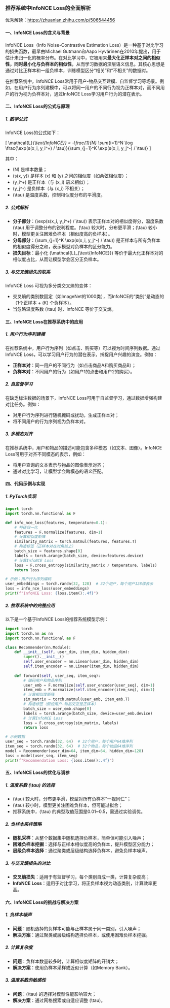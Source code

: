 ### 推荐系统中InfoNCE Loss的全面解析

优秀解读：https://zhuanlan.zhihu.com/p/506544456

#### 一、InfoNCE Loss的含义与背景

InfoNCE Loss（Info Noise-Contrastive Estimation Loss）是一种基于对比学习的损失函数，最早由Michael Gutmann和Aapo Hyvärinen在2010年提出，用于估计未归一化的概率分布。在对比学习中，它被用来**最大化正样本对之间的相似性，同时最小化与负样本的相似性**，从而学习数据的深层语义信息。其核心思想是通过对比正样本和一组负样本，训练模型区分“相关”和“不相关”的数据对。

在推荐系统中，InfoNCE Loss常用于用户-物品交互建模、自监督学习等场景。例如，在用户行为序列建模中，可以将同一用户的不同行为视为正样本对，而不同用户的行为视为负样本对，通过InfoNCE Loss学习用户行为的潜在表示。

#### 二、InfoNCE Loss的公式与原理

##### 1. 数学公式

InfoNCE Loss的公式如下：

\[
\mathcal{L}_{\text{InfoNCE}} = -\frac{1}{N} \sum_{i=1}^N \log \frac{\exp(s(x_i, y_i^+) / \tau)}{\sum_{j=1}^K \exp(s(x_i, y_j^-) / \tau)}
\]

其中：
- \(N\) 是样本数量；
- \(s(x, y)\) 是样本 \(x\) 和 \(y\) 之间的相似度（如余弦相似度）；
- \(y_i^+\) 是正样本（与 \(x_i\) 语义相似）；
- \(y_j^-\) 是负样本（与 \(x_i\) 不相关）；
- \(\tau\) 是温度系数，控制相似度分布的平滑度。

##### 2. 公式解析

- **分子部分**：\(\exp(s(x_i, y_i^+) / \tau)\) 表示正样本对的相似度得分，温度系数 \(\tau\) 用于调整分布的锐利程度。\(\tau\) 较大时，分布更平滑；\(\tau\) 较小时，模型更关注困难负样本（相似度高的负样本）。
- **分母部分**：\(\sum_{j=1}^K \exp(s(x_i, y_j^-) / \tau)\) 是正样本与所有负样本的相似度得分之和，表示模型对负样本的区分能力。
- **损失目标**：最小化 \(\mathcal{L}_{\text{InfoNCE}}\) 等价于最大化正样本对的相似度占比，从而让模型学会区分正负样本。

##### 3. 与交叉熵损失的联系

InfoNCE Loss 可视为多分类交叉熵的变体：
- 交叉熵的类别数固定（如ImageNet的1000类），而InfoNCE的“类别”是动态的（1个正样本 + \(K\) 个负样本）。
- 当忽略温度系数 \(\tau\) 时，InfoNCE 等价于交叉熵。

#### 三、InfoNCE Loss在推荐系统中的应用

##### 1. 用户行为序列建模

在推荐系统中，用户行为序列（如点击、购买等）可以视为时间序列数据。通过InfoNCE Loss，可以学习用户行为的潜在表示，捕捉用户兴趣的演变。例如：
- **正样本对**：同一用户的不同行为（如点击商品A和购买商品B）；
- **负样本对**：不同用户的行为（如用户1的点击和用户2的购买）。

##### 2. 自监督学习

在缺乏标注数据的场景下，InfoNCE Loss可用于自监督学习，通过数据增强构建对比任务。例如：
- 对用户行为序列进行随机掩码或扰动，生成正样本对；
- 将不同用户的行为序列视为负样本对。

##### 3. 多模态对齐

在推荐系统中，用户和物品的描述可能包含多种模态（如文本、图像）。InfoNCE Loss可用于对齐不同模态的表示，例如：
- 将用户查询的文本表示与物品的图像表示对齐；
- 通过对比学习，让模型学会跨模态的语义匹配。

#### 四、代码示例与实现

##### 1. PyTorch实现

```python
import torch
import torch.nn.functional as F

def info_nce_loss(features, temperature=0.1):
    # 特征归一化
    features = F.normalize(features, dim=1)
    # 计算相似度矩阵
    similarity_matrix = torch.matmul(features, features.T)
    # 构造标签（正样本对在对角线上）
    batch_size = features.shape[0]
    labels = torch.arange(batch_size, device=features.device)
    # 计算InfoNCE Loss
    loss = F.cross_entropy(similarity_matrix / temperature, labels)
    return loss

# 示例：用户行为序列编码
user_embeddings = torch.randn(32, 128)  # 32个用户，每个用户128维表示
loss = info_nce_loss(user_embeddings)
print(f"InfoNCE Loss: {loss.item():.4f}")
```

##### 2. 推荐系统中的完整应用

以下是一个基于InfoNCE Loss的推荐系统模型示例：

```python
import torch
import torch.nn as nn
import torch.nn.functional as F

class Recommender(nn.Module):
    def __init__(self, user_dim, item_dim, hidden_dim):
        super().__init__()
        self.user_encoder = nn.Linear(user_dim, hidden_dim)
        self.item_encoder = nn.Linear(item_dim, hidden_dim)
        
    def forward(self, user_seq, item_seq):
        # 编码用户和物品序列
        user_emb = F.normalize(self.user_encoder(user_seq), dim=1)
        item_emb = F.normalize(self.item_encoder(item_seq), dim=1)
        # 计算相似度矩阵
        sim_matrix = torch.matmul(user_emb, item_emb.T)
        # 构造标签（假设用户-物品交互是正样本）
        batch_size = user_emb.shape[0]
        labels = torch.arange(batch_size, device=user_emb.device)
        # 计算InfoNCE Loss
        loss = F.cross_entropy(sim_matrix, labels)
        return loss

# 示例数据
user_seq = torch.randn(32, 64)  # 32个用户，每个用户64维序列
item_seq = torch.randn(32, 64)  # 32个物品，每个物品64维序列
model = Recommender(user_dim=64, item_dim=64, hidden_dim=128)
loss = model(user_seq, item_seq)
print(f"Recommendation Loss: {loss.item():.4f}")
```

#### 五、InfoNCE Loss的优化与调参

##### 1. 温度系数 \(\tau\) 的选择

- \(\tau\) 较大时，分布更平滑，模型对所有负样本“一视同仁”；
- \(\tau\) 较小时，模型更关注困难负样本，但可能过拟合；
- 推荐系统中，\(\tau\) 的典型取值范围是0.01~0.5，需通过实验调优。

##### 2. 负样本采样策略

- **随机采样**：从整个数据集中随机选择负样本，简单但可能引入噪声；
- **困难负样本挖掘**：选择与正样本相似度高的负样本，提升模型区分能力；
- **层级负样本选择**：通过聚类或层级结构选择负样本，避免负样本噪声。

##### 3. 与交叉熵损失的对比

- **交叉熵损失**：适用于有监督学习，每个类别自成一类，计算复杂度高；
- **InfoNCE Loss**：适用于对比学习，将正负样本视为动态类别，计算效率更高。

#### 六、InfoNCE Loss的挑战与解决方案

##### 1. 负样本噪声

- **问题**：随机选择的负样本可能与正样本属于同一类别，引入噪声；
- **解决方案**：通过聚类或层级结构选择负样本，或使用困难负样本挖掘。

##### 2. 计算复杂度

- **问题**：负样本数量较多时，计算相似度矩阵的开销大；
- **解决方案**：使用负样本采样或近似计算（如Memory Bank）。

##### 3. 温度系数的敏感性

- **问题**：\(\tau\) 的选择对模型性能影响较大；
- **解决方案**：通过网格搜索或自适应调整 \(\tau\)。
